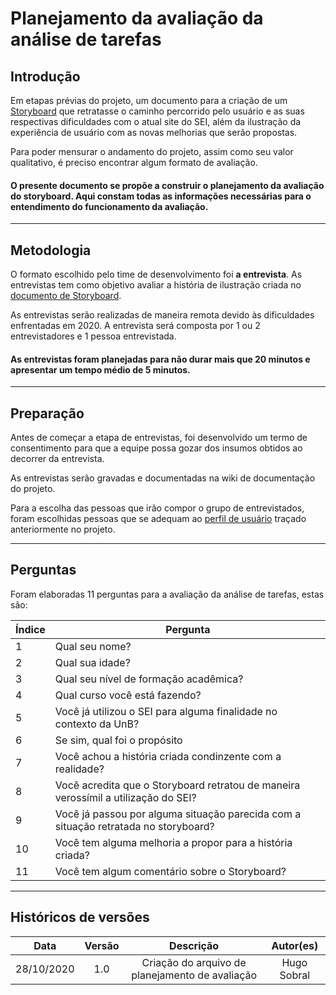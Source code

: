 # Planejamento da avaliação da análise de tarefas

## Introdução

Em etapas prévias do projeto, um documento para a criação de um [Storyboard](./use_context/storyboards.md) que retratasse o caminho percorrido pelo usuário e as suas respectivas dificuldades com o atual site do SEI, além da ilustração da experiência de usuário com as novas melhorias que serão propostas.

Para poder mensurar o andamento do projeto, assim como seu valor qualitativo, é preciso encontrar algum formato de avaliação.

#### O presente documento se propõe a construir o planejamento da avaliação do storyboard. Aqui constam todas as informações necessárias para o entendimento do funcionamento da avaliação.

---

## Metodologia

O formato escolhido pelo time de desenvolvimento foi **a entrevista**. As entrevistas tem como objetivo avaliar a história de ilustração criada no [documento de Storyboard](./use_context/storyboards.md).

As entrevistas serão realizadas de maneira remota devido às dificuldades enfrentadas em 2020. A entrevista será composta por 1 ou 2 entrevistadores e 1 pessoa entrevistada.

#### As entrevistas foram planejadas para não durar mais que 20 minutos e apresentar um tempo médio de 5 minutos.

---

## Preparação

Antes de começar a etapa de entrevistas, foi desenvolvido um termo de consentimento para que a equipe possa gozar dos insumos obtidos ao decorrer da entrevista.

As entrevistas serão gravadas e documentadas na wiki de documentação do projeto.

Para a escolha das pessoas que irão compor o grupo de entrevistados, foram escolhidas pessoas que se adequam ao [perfil de usuário](./use_context/user_profiles.md) traçado anteriormente no projeto.

---

## Perguntas

Foram elaboradas 11 perguntas para a avaliação da análise de tarefas, estas são:

| Índice | Pergunta                                                                            |
| ------ | ----------------------------------------------------------------------------------- |
| 1      | Qual seu nome?                                                                      |
| 2      | Qual sua idade?                                                                     |
| 3      | Qual seu nível de formação acadêmica?                                               |
| 4      | Qual curso você está fazendo?                                                       |
| 5      | Você já utilizou o SEI para alguma finalidade no contexto da UnB?                   |
| 6      | Se sim, qual foi o propósito                                                        |
| 7      | Você achou a história criada condinzente com a realidade?                           |
| 8      | Você acredita que o Storyboard retratou de maneira verossímil a utilização do SEI?  |
| 9      | Você já passou por alguma situação parecida com a situação retratada no storyboard? |
| 10     | Você tem alguma melhoria a propor para a história criada?                           |
| 11     | Você tem algum comentário sobre o Storyboard?                                       |

---

## Históricos de versões

|    Data    | Versão |                    Descrição                    |  Autor(es)  |
| :--------: | :----: | :---------------------------------------------: | :---------: |
| 28/10/2020 |  1.0   | Criação do arquivo de planejamento de avaliação | Hugo Sobral |
